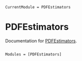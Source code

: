 ```@meta
CurrentModule = PDFEstimators
```

# PDFEstimators

Documentation for [PDFEstimators](https://github.com/prbzrg/PDFEstimators.jl).

```@index
```

```@autodocs
Modules = [PDFEstimators]
```
